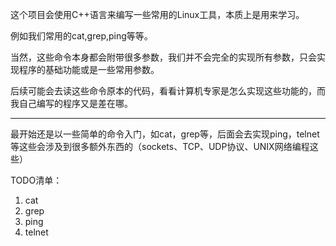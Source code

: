 这个项目会使用C++语言来编写一些常用的Linux工具，本质上是用来学习。

例如我们常用的cat,grep,ping等等。

当然，这些命令本身都会附带很多参数，我们并不会完全的实现所有参数，只会实现程序的基础功能或是一些常用参数。

后续可能会去读这些命令原本的代码，看看计算机专家是怎么实现这些功能的，而我自己编写的程序又是差在哪。

---

最开始还是以一些简单的命令入门，如cat，grep等，后面会去实现ping，telnet等这些会涉及到很多额外东西的（sockets、TCP、UDP协议、UNIX网络编程这些）

TODO清单：

1. cat
2. grep
3. ping
4. telnet